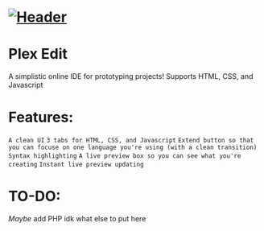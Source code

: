 # [![Header](https://i.ibb.co/hYxbVpg/logo192.png)](http://plex-edit.herokuapp.com/)

# Plex Edit


A simplistic online IDE for prototyping projects! Supports HTML, CSS, and Javascript


# Features:
`A clean UI`
`3 tabs for HTML, CSS, and Javascript`
`Extend button so that you can focuse on one language you're using (with a clean transition)`
`Syntax highlighting`
`A live preview box so you can see what you're creating`
`Instant live preview updating`


# TO-DO:
*Maybe* add PHP
idk what else to put here
